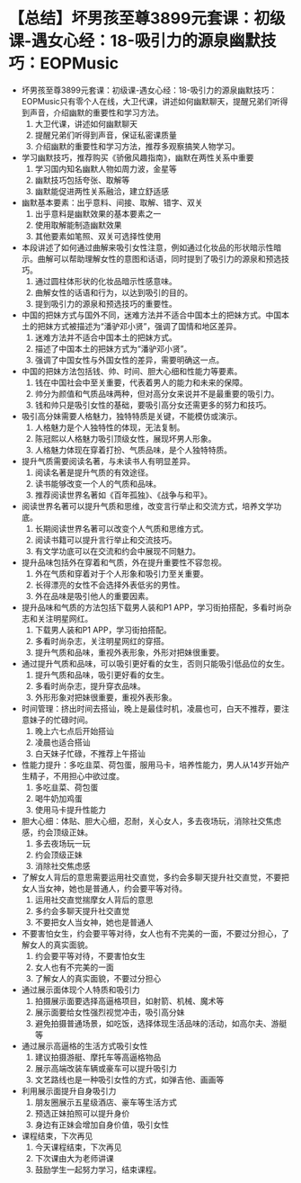 # 【总结】坏男孩至尊3899元套课：初级课-遇女心经：18-吸引力的源泉幽默技巧：EOPMusic

-   坏男孩至尊3899元套课：初级课-遇女心经：18-吸引力的源泉幽默技巧：EOPMusic只有零个人在线，大卫代课，讲述如何幽默聊天，提醒兄弟们听得到声音，介绍幽默的重要性和学习方法。
    1.  大卫代课，讲述如何幽默聊天
    2.  提醒兄弟们听得到声音，保证私密课质量
    3.  介绍幽默的重要性和学习方法，推荐多观察搞笑人物学习。
-   学习幽默技巧，推荐购买《骄傲风趣指南》，幽默在两性关系中重要
    1.  学习国内知名幽默人物如周力波，金星等
    2.  幽默技巧包括夸张、取解等
    3.  幽默能促进两性关系融洽，建立舒适感
-   幽默基本要素：出乎意料、间接、取解、错字、双关
    1.  出乎意料是幽默效果的基本要素之一
    2.  使用取解能制造幽默效果
    3.  其他要素如笔照、双关可选择性使用
-   本段讲述了如何通过曲解来吸引女性注意，例如通过化妆品的形状暗示性暗示。曲解可以帮助理解女性的意图和话语，同时提到了吸引力的源泉和预选技巧。
    1.  通过圆柱体形状的化妆品暗示性感意味。
    2.  曲解女性的话语和行为，以达到吸引的目的。
    3.  提到吸引力的源泉和预选技巧的重要性。
-   中国的把妹方式与国外不同，迷难方法并不适合中国本土的把妹方式。中国本土的把妹方式被描述为“潘驴邓小贤”，强调了国情和地区差异。
    1.  迷难方法并不适合中国本土的把妹方式。
    2.  描述了中国本土的把妹方式为“潘驴邓小贤”。
    3.  强调了中国女性与外国女性的差异，需要明确这一点。
-   中国的把妹方法包括钱、帅、时间、胆大心细和性能力等要素。
    1.  钱在中国社会中至关重要，代表着男人的能力和未来的保障。
    2.  帅分为颜值和气质品味两种，但对高分女来说并不是最重要的吸引力。
    3.  钱和帅只是吸引女性的基础，要吸引高分女还需更多的努力和技巧。
-   吸引高分妹需要人格魅力，独特特质是关键，不能模仿或演示。
    1.  人格魅力是个人独特性的体现，无法复制。
    2.  陈冠熙以人格魅力吸引顶级女性，展现坏男人形象。
    3.  人格魅力体现在穿着打扮、气质品味，是个人独特特质。
-   提升气质需要阅读名著，与未读书人有明显差异。
    1.  阅读名著是提升气质的有效途径。
    2.  读书能够改变一个人的气质和品味。
    3.  推荐阅读世界名著如《百年孤独》、《战争与和平》。
-   阅读世界名著可以提升气质和思维，改变言行举止和交流方式，培养文学功底。
    1.  长期阅读世界名著可以改变个人气质和思维方式。
    2.  阅读书籍可以提升言行举止和交流技巧。
    3.  有文学功底可以在交流和约会中展现不同魅力。
-   提升品味包括外在穿着和气质，外在提升重要性不容忽视。
    1.  外在气质和穿着对于个人形象和吸引力至关重要。
    2.  长得漂亮的女性不会选择外表低劣的男性。
    3.  外在品味是吸引他人的重要因素。
-   提升品味和气质的方法包括下载男人装和P1 APP，学习街拍搭配，多看时尚杂志和关注明星网红。
    1.  下载男人装和P1 APP，学习街拍搭配。
    2.  多看时尚杂志，关注明星网红的穿搭。
    3.  提升气质和品味，重视外表形象，外形对把妹很重要。
-   通过提升气质和品味，可以吸引更好看的女生，否则只能吸引低品位的女生。
    1.  提升气质和品味，吸引更好看的女生。
    2.  多看时尚杂志，提升穿衣品味。
    3.  外形形象对把妹很重要，重视外表形象。
-   时间管理：挤出时间去搭讪，晚上是最佳时机，凌晨也可，白天不推荐，要注意妹子的忙碌时间。
    1.  晚上六七点后开始搭讪
    2.  凌晨也适合搭讪
    3.  白天妹子忙碌，不推荐上午搭讪
-   性能力提升：多吃韭菜、荷包蛋，服用马卡，培养性能力，男人从14岁开始产生精子，不用担心中欲过度。
    1.  多吃韭菜、荷包蛋
    2.  喝牛奶加鸡蛋
    3.  使用马卡提升性能力
-   胆大心细：体贴、胆大心细，忍耐，关心女人，多去夜场玩，消除社交焦虑感，约会顶级正妹。
    1.  多去夜场玩一玩
    2.  约会顶级正妹
    3.  消除社交焦虑感
-   了解女人背后的意思需要运用社交直觉，多约会多聊天提升社交直觉，不要把女人当女神，她也是普通人，约会要平等对待。
    1.  运用社交直觉揣摩女人背后的意思
    2.  多约会多聊天提升社交直觉
    3.  不要把女人当女神，她也是普通人
-   不要害怕女生，约会要平等对待，女人也有不完美的一面，不要过分担心，了解女人的真实面貌。
    1.  约会要平等对待，不要害怕女生
    2.  女人也有不完美的一面
    3.  了解女人的真实面貌，不要过分担心
-   通过展示面体现个人特质和吸引力
    1.  拍摄展示面要选择高逼格项目，如射箭、机械、魔术等
    2.  展示面要给女性强烈视觉冲击，吸引高分妹
    3.  避免拍摄普通场景，如吃饭，选择体现生活品味的活动，如高尔夫、游艇等
-   通过展示高逼格的生活方式吸引女性
    1.  建议拍摄游艇、摩托车等高逼格物品
    2.  展示高端改装车辆或豪车可以提升吸引力
    3.  文艺路线也是一种吸引女性的方式，如弹吉他、画画等
-   利用展示面提升自身吸引力
    1.  朋友圈展示五星级酒店、豪车等生活方式
    2.  预选正妹拍照可以提升身价
    3.  身边有正妹会增加自身价值，吸引女性
-   课程结束，下次再见
    1.  今天课程结束，下次再见
    2.  下次课由大为老师讲课
    3.  鼓励学生一起努力学习，结束课程。